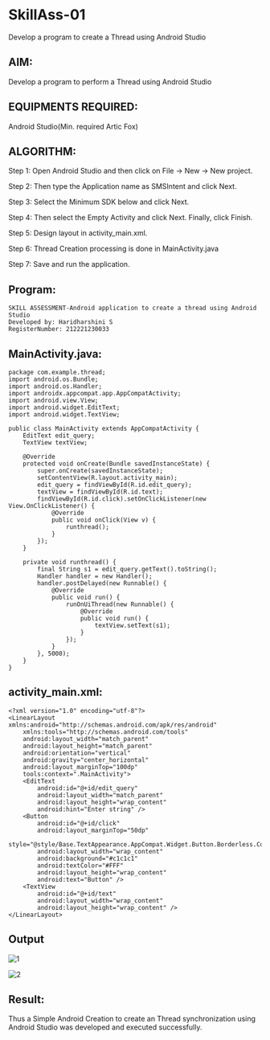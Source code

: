 # SkillAss-01
Develop a program to create a Thread using Android Studio

## AIM:
Develop a program to perform a Thread using Android Studio

## EQUIPMENTS REQUIRED:
Android Studio(Min. required Artic Fox)

## ALGORITHM:
Step 1: Open Android Studio and then click on File -> New -> New project.

Step 2: Then type the Application name as SMSIntent and click Next.

Step 3: Select the Minimum SDK below and click Next.

Step 4: Then select the Empty Activity and click Next. Finally, click Finish.

Step 5: Design layout in activity_main.xml.

Step 6: Thread Creation processing is done in MainActivity.java

Step 7: Save and run the application.

## Program:
```
SKILL ASSESSMENT-Android application to create a thread using Android Studio
Developed by: Haridharshini S
RegisterNumber: 212221230033
```
## MainActivity.java:
```
package com.example.thread;
import android.os.Bundle;
import android.os.Handler;
import androidx.appcompat.app.AppCompatActivity;
import android.view.View;
import android.widget.EditText;
import android.widget.TextView;

public class MainActivity extends AppCompatActivity {
    EditText edit_query;
    TextView textView;

    @Override
    protected void onCreate(Bundle savedInstanceState) {
        super.onCreate(savedInstanceState);
        setContentView(R.layout.activity_main);
        edit_query = findViewById(R.id.edit_query);
        textView = findViewById(R.id.text);
        findViewById(R.id.click).setOnClickListener(new View.OnClickListener() {
            @Override
            public void onClick(View v) {
                runthread();
            }
        });
    }

    private void runthread() {
        final String s1 = edit_query.getText().toString();
        Handler handler = new Handler();
        handler.postDelayed(new Runnable() {
            @Override
            public void run() {
                runOnUiThread(new Runnable() {
                    @Override
                    public void run() {
                        textView.setText(s1);
                    }
                });
            }
        }, 5000);
    }
}
```

## activity_main.xml:
```
<?xml version="1.0" encoding="utf-8"?>
<LinearLayout xmlns:android="http://schemas.android.com/apk/res/android"
    xmlns:tools="http://schemas.android.com/tools"
    android:layout_width="match_parent"
    android:layout_height="match_parent"
    android:orientation="vertical"
    android:gravity="center_horizontal"
    android:layout_marginTop="100dp"
    tools:context=".MainActivity">
    <EditText
        android:id="@+id/edit_query"
        android:layout_width="match_parent"
        android:layout_height="wrap_content"
        android:hint="Enter string" />
    <Button
        android:id="@+id/click"
        android:layout_marginTop="50dp"
        style="@style/Base.TextAppearance.AppCompat.Widget.Button.Borderless.Colored"
        android:layout_width="wrap_content"
        android:background="#c1c1c1"
        android:textColor="#FFF"
        android:layout_height="wrap_content"
        android:text="Button" />
    <TextView
        android:id="@+id/text"
        android:layout_width="wrap_content"
        android:layout_height="wrap_content" />
</LinearLayout>
```

## Output

![1](https://github.com/Haridharshini21500176/SkillAss-01/assets/94168395/0bae6efa-c7cd-4f87-9775-5cd21d499ab5)

![2](https://github.com/Haridharshini21500176/SkillAss-01/assets/94168395/6b242e4b-a81f-411f-a3a9-bd8b0f49adf5)

## Result:
Thus a Simple Android Creation to create an Thread synchronization using Android Studio was developed and executed successfully.
